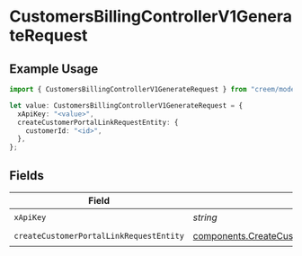 # CustomersBillingControllerV1GenerateRequest

## Example Usage

```typescript
import { CustomersBillingControllerV1GenerateRequest } from "creem/models/operations";

let value: CustomersBillingControllerV1GenerateRequest = {
  xApiKey: "<value>",
  createCustomerPortalLinkRequestEntity: {
    customerId: "<id>",
  },
};
```

## Fields

| Field                                                                                                                | Type                                                                                                                 | Required                                                                                                             | Description                                                                                                          |
| -------------------------------------------------------------------------------------------------------------------- | -------------------------------------------------------------------------------------------------------------------- | -------------------------------------------------------------------------------------------------------------------- | -------------------------------------------------------------------------------------------------------------------- |
| `xApiKey`                                                                                                            | *string*                                                                                                             | :heavy_check_mark:                                                                                                   | N/A                                                                                                                  |
| `createCustomerPortalLinkRequestEntity`                                                                              | [components.CreateCustomerPortalLinkRequestEntity](../../models/components/createcustomerportallinkrequestentity.md) | :heavy_check_mark:                                                                                                   | N/A                                                                                                                  |